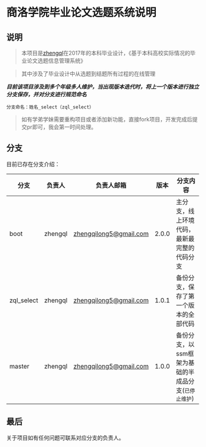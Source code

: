 # 商洛学院毕业论文选题系统说明

## 说明
>本项目是[zhengql](zhengqilong5@gmail.com)在2017年的本科毕业设计，《基于本科高校实际情况的毕业论文选题信息管理系统》

>其中涉及了毕业设计中从选题到结题所有过程的在线管理
    

***目前该项目涉及到多个年级多人维护，当出现版本迭代时，将上一个版本进行独立分支保存，并对分支进行规范命名***

    分支命名：姓名_select（zql_select）
    
>如有学弟学妹需要重构项目或者添加新功能，直接fork项目，开发完成后提交pr即可，我会第一时间处理。



## 分支

目前已存在分支介绍：

|分支|负责人|负责人邮箱|版本|分支内容|  
|---|---|---|---|---|  
|boot|zhengql|zhengqilong5@gmail.com|2.0.0|主分支，线上环境代码，最新最完整的代码分支|    
|zql_select|zhengql|zhengqilong5@gmail.com|1.0.1|备份分支，保存了第一个版本的全部代码|  
|master|zhengql|zhengqilong5@gmail.com|1.0.0|备份分支，以ssm框架为基础的半成品分支(`已停止维护`)|  


## 最后

关于项目如有任何问题可联系对应分支的负责人。


